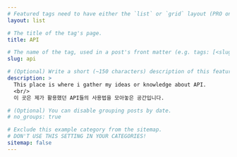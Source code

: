 ```yaml
---
# Featured tags need to have either the `list` or `grid` layout (PRO only).
layout: list

# The title of the tag's page.
title: API

# The name of the tag, used in a post's front matter (e.g. tags: [<slug>]).
slug: api

# (Optional) Write a short (~150 characters) description of this featured tag.
description: >
  This place is where i gather my ideas or knowledge about API.
  <br/>
  이 곳은 제가 활용했던 API들의 사용법을 모아놓은 공간입니다.

# (Optional) You can disable grouping posts by date.
# no_groups: true

# Exclude this example category from the sitemap.
# DON'T USE THIS SETTING IN YOUR CATEGORIES!
sitemap: false
---
```

